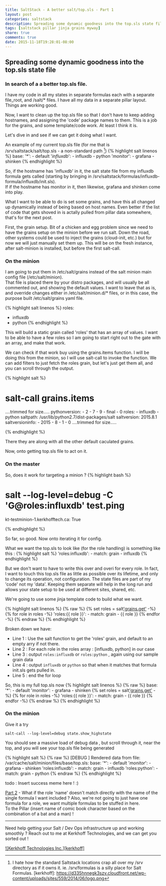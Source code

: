 ```yaml
---
title: SaltStack - A better salt/top.sls - Part 1
layout: post
categories: saltstack
description: Spreading some dynamic goodness into the top.sls state file
tags: [saltstack pillar jinja grains myway]
share: true
comments: true
date: 2015-11-18T19:28:01-08:00
---
```


## Spreading some dynamic goodness into the top.sls state file

### In search of a a better top.sls file. 

I have my code in all my states in separate formulas each with a separate file_root, and /salt/* files. I have 
all my data in a separate pillar layout.  Things are working good.

Now, I want to clean up the top.sls file so that I don't have to keep adding hostnames, and assigning the 'code' 
package names to them.  This is a job for the grains, and some template/code work.  At least I think it is.

Let's dive in and see if we can get it doing what I want.

<!--more-->

An example of my current top.sls file (for me that is /srv/saltstack/salt/top.sls - a non-standard path [^1])
{% highlight salt linenos %}
base:
  '*':
    - default
  '*influxdb*':
    - influxdb
    - python
  '*monitor*':
    - grafana
    - shinken
{% endhighlight %}

So, if the hostname has 'influxdb' in it, the salt state file from my influxdb formula gets 
called (starting by bringing in /srv/saltstack/formulas/influxdb-formula/influxdb/init.sls).  
If if the hostname has monitor in it, then likewise, grafana and shinken come into play.

What I want to be able to do is set some grains, and have this all changed up dynamically instead
of being based on host names.  Even better if the list of code that gets shoved in is actally pulled from
pillar data somewhere, that's for the next post.

First, the grain setup.  Bit of a chicken and egg problem since we need to have the grains setup 
on the minion before we run salt.  Down the road, other systems could be used to inject the 
grains (cloud-init, etc.) but for now we will just manually set them up.  This will be on the fresh 
instance, after salt-minion is installed, but before the first salt-call.

### On the minion
I am going to put them in /etc/salt/grains instead of the salt minion main config file (/etc/salt/minion).  
That file is placed there by your distro packages, and will usually be all commented out, and showing the 
default values.  I want to leave that as is, and override changes either in /etc/salt/minion.d/* files,
or in this case, the purpose built /etc/salt/grains yaml file.

{% highlight salt linenos %}
roles:
  - influxdb
  - python
{% endhighlight %}

This will build a static grain called 'roles' that has an array of values.  I want to be able to have a 
few roles so I am going to start right out to the gate with an array, and make that work.  

We can check if that work buy using the grains.items function.  I will be doing this from the minion,
so I will use salt-call to invoke the function.  We can add filters to just fetch the roles grain, but
let's just get them all, and you can scroll through the output.

{% highlight salt %}
# salt-call grains.items
....trimmed for size.....
    pythonversion:
        - 2
        - 7
        - 9
        - final
        - 0
    roles:
        - influxdb
        - python
    saltpath:
        /usr/lib/python2.7/dist-packages/salt
    saltversion:
        2015.8.1
    saltversioninfo:
        - 2015
        - 8
        - 1
        - 0
....trimmed for size.....

{% endhighlight %}

There they are along with all the other default caculated grains.

Now, onto getting top.sls file to act on it.

### On the master

So, does it work for targeting a minion ?
{% highlight bash %}
# salt --log-level=debug -C 'G@roles:influxdb' test.ping
kt-testminion-1.kerkhofftech.ca:
    True

{% endhighlight %}

So far, so good.  Now onto iterating it for config.

What we want the top.sls to look like (for the role handling) is something like this :
{% highlight salt %}
  'roles:influxdb':
    - match: grain
    - influxdb
{% endhighlight %}

But we don't want to have to write this over and overi for every role.  In fact, I want to touch this
top.sls file as little as possible over its lifetime, and only to change its operation, not configuration.
The state files are part of my 'code' not my 'data'.  Keeping them separate will help in the long run
and allows your state setup to be used at different sites, shared, etc.

We're going to use some jinja template code to build what we want.

{% highlight salt linenos %}
{% raw %}
  {% set roles = salt['grains.get']('roles',[]) -%}
  {% for role in roles -%}
  'roles:{{ role }}':
    - match: grain
    - {{ role }}
  {% endfor -%}
{% endraw %}
{% endhighlight %}

Broken down we have:
* Line 1 : Use the salt function to get the 'roles' grain, and default to an empty arry if not there.
* Line 2 : For each role in the roles array : [influxdb, python] in our case
* Line 3 : output ``roles:influxdb`` or ``roles:python`` , again using our sample grain data
* Line 4 : output ``influxdb`` or ``python`` so that when it matches that formula init.sls gets pulled in.
* Line 5 : end the for loop

So, this is my full top.sls now
{% highlight salt linenos %}
{% raw %}
base:
  '*':
    - default
  '*monitor*':
    - grafana
    - shinken
  {% set roles = salt['grains.get']('roles',[]) -%}
  {% for role in roles -%}
  'roles:{{ role }}':
    - match: grain
    - {{ role }}
  {% endfor -%}
{% endraw %}
{% endhighlight %}

### On the minion
Give it a try

```salt-call --log-level=debug state.show_highstate```

You should see a massive load of debug data , but scroll through it, near the top, and you will see your top.sls
file being generated

{% highlight salt %}
{% raw %}
[DEBUG   ] Rendered data from file: /var/cache/salt/minion/files/base/top.sls:
base:
  '*':
    - default
  '*monitor*':
    - grafana
    - shinken
  'roles:influxdb':
    - match: grain
    - influxdb
  'roles:python':
    - match: grain
    - python
{% endraw %}
{% endhighlight %}

todo : Insert success meme here ! :)

[Part 2](/saltstack-a-better-salt-top-sls-part-2) - What if the role 'name' doesn't match directly with the name of the single formula I want included ?  Also, 
we're not going to just have one formula for a role, we want multiple formulas to be stuffed in here.  
To the Pillar (insert name of comic book character based on the combination of a bat and a man) !

___
Need help getting your Salt / Dev Ops infrastructure up and working smoothly ?
Reach out to me at Kerkhoff Technologies, and we can get you sorted out !

[![Kerkhoff Technologies Inc.][kerkhoff]](https://www.kerkhofftech.ca/services/linux-support-consulting/ "Kerkhoff Technologies Inc.")



[^1]: I hate how the standard Saltstack locations crap all over my /srv directory as if it owns it.  ie. /srv/formulas is a silly place for Salt Formulas.
[kerkhoff]: https://d335hnnegk3szv.cloudfront.net/wp-content/uploads/sites/559/2014/06/logo.png

